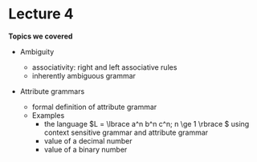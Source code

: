 # Lecture 4

**Topics we covered**

- Ambiguity
  - associativity: right and left associative rules
  - inherently ambiguous grammar

- Attribute grammars
  - formal definition of attribute grammar
  - Examples
    - the language $L = \lbrace a^n b^n c^n; n \ge 1 \rbrace $ using context sensitive grammar and attribute grammar
    - value of a decimal number
    - value of a binary number
